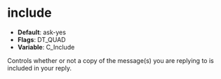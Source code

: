 # include

- **Default**: ask-yes
- **Flags**: DT_QUAD
- **Variable**: C_Include

Controls whether or not a copy of the message(s) you are replying to
is included in your reply.
